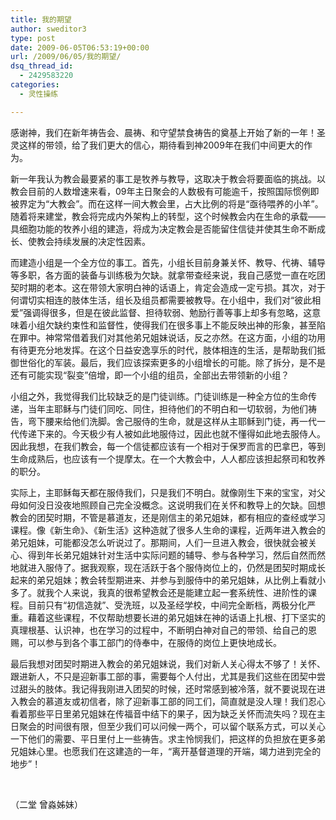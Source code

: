 ```yaml
---
title: 我的期望
author: sweditor3
type: post
date: 2009-06-05T06:53:19+00:00
url: /2009/06/05/我的期望/
dsq_thread_id:
  - 2429583220
categories:
  - 灵性操练

---
```

感谢神，我们在新年祷告会、晨祷、和守望禁食祷告的奠基上开始了新的一年！圣灵这样的带领，给了我们更大的信心，期待看到神2009年在我们中间更大的作为。
  
新一年我认为教会最要紧的事工是牧养与教导，这取决于教会将要面临的挑战。以教会目前的人数增速来看，09年主日聚会的人数极有可能逾千，按照国际惯例即被界定为“大教会”。而在这样一间大教会里，占大比例的将是“亟待喂养的小羊”。随着将来建堂，教会将完成内外架构上的转型，这个时候教会内在生命的承载——具细胞功能的牧养小组的建造，将成为决定教会是否能留住信徒并使其生命不断成长、使教会持续发展的决定性因素。
  
而建造小组是一个全方位的事工。首先，小组长目前身兼关怀、教导、代祷、辅导等多职，各方面的装备与训练极为欠缺。就拿带查经来说，我自己感觉一直在吃团契时期的老本。这在带领大家明白神的话语上，肯定会造成一定亏损。其次，对于何谓切实相连的肢体生活，组长及组员都需要被教导。在小组中，我们对“彼此相爱”强调得很多，但是在彼此监督、担待软弱、勉励行善等事上却多有忽略，这意味着小组欠缺约束性和监督性，使得我们在很多事上不能反映出神的形象，甚至陷在罪中。神常常借着我们对其他弟兄姐妹说话，反之亦然。在这方面，小组的功用有待更充分地发挥。在这个日益安逸享乐的时代，肢体相连的生活，是帮助我们抵御世俗化的军装。最后，我们应该探索更多的小组增长的可能。除了拆分，是不是还有可能实现“裂变”倍增，即一个小组的组员，全部出去带领新的小组？
  
小组之外，我觉得我们比较缺乏的是门徒训练。门徒训练是一种全方位的生命传递，当年主耶稣与门徒们同吃、同住，担待他们的不明白和一切软弱，为他们祷告，弯下腰来给他们洗脚。舍己服侍的生命，就是这样从主耶稣到门徒，再一代一代传递下来的。今天极少有人被如此地服侍过，因此也就不懂得如此地去服侍人。因此我想，在我们教会，每一个信徒都应该有一个相对于保罗而言的巴拿巴，等到生命成熟后，也应该有一个提摩太。在一个大教会中，人人都应该担起祭司和牧养的职分。
  
实际上，主耶稣每天都在服侍我们，只是我们不明白。就像刚生下来的宝宝，对父母如何没日没夜地照顾自己完全没概念。这说明我们在关怀和教导上的欠缺。回想教会的团契时期，不管是慕道友，还是刚信主的弟兄姐妹，都有相应的查经或学习课程。像《新生命》、《新生活》这种造就了很多人生命的课程，近两年进入教会的弟兄姐妹，可能都没怎么听说过了。那期间，人们一旦进入教会，很快就会被关心、得到年长弟兄姐妹针对生活中实际问题的辅导、参与各种学习，然后自然而然地就进入服侍了。据我观察，现在活跃于各个服侍岗位上的，仍然是团契时期成长起来的弟兄姐妹；教会转型期进来、并参与到服侍中的弟兄姐妹，从比例上看就小多了。就我个人来说，我真的很希望教会还是能建立起一套系统性、进阶性的课程。目前只有“初信造就”、受洗班，以及圣经学校，中间完全断档，两极分化严重。藉着这些课程，不仅帮助想要长进的弟兄姐妹在神的话语上扎根、打下坚实的真理根基、认识神，也在学习的过程中，不断明白神对自己的带领、给自己的恩赐，可以参与到各个事工部门的侍奉中，在服侍的岗位上更快地成长。
  
最后我想对团契时期进入教会的弟兄姐妹说，我们对新人关心得太不够了！关怀、跟进新人，不只是迎新事工部的事，需要每个人付出，尤其是我们这些在团契中尝过甜头的肢体。我记得我刚进入团契的时候，还时常感到被冷落，就不要说现在进入教会的慕道友或初信者，除了迎新事工部的同工们，简直就是没人理！我们忍心看着那些平日里弟兄姐妹在传福音中结下的果子，因为缺乏关怀而流失吗？现在主日聚会的时间很有限，但至少我们可以问候一两个，可以留个联系方式，可以关心一下他们的需要、平日里付上一些祷告。求主怜悯我们，把这样的负担放在更多弟兄姐妹心里。也愿我们在这建造的一年，“离开基督道理的开端，竭力进到完全的地步”！

&nbsp;

（二堂 曾淼姊妹）